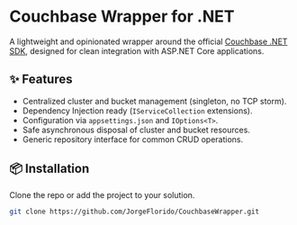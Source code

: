 # Couchbase Wrapper for .NET

A lightweight and opinionated wrapper around the official [Couchbase .NET SDK](https://docs.couchbase.com/dotnet-sdk/current/hello-world/start-using-sdk.html), designed for clean integration with ASP.NET Core applications.

## ✨ Features

- Centralized cluster and bucket management (singleton, no TCP storm).
- Dependency Injection ready (`IServiceCollection` extensions).
- Configuration via `appsettings.json` and `IOptions<T>`.
- Safe asynchronous disposal of cluster and bucket resources.
- Generic repository interface for common CRUD operations.

## 📦 Installation

Clone the repo or add the project to your solution.

```bash
git clone https://github.com/JorgeFlorido/CouchbaseWrapper.git
